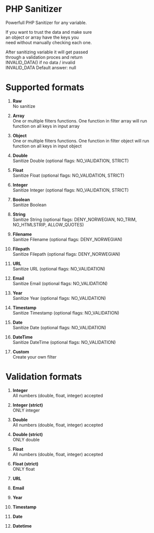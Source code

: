 # PHP Sanitizer  
Powerfull PHP Sanitizer for any variable.  
  
If you want to trust the data and make sure  
an object or array have the keys you  
need without manually checking each one.  
  
After sanitizing variable it will get passed  
through a validation proces and return  
INVALID_DATA() if no data / invalid  
INVALID_DATA Default answer: null  
  
  
  
# Supported formats  
1. **Raw**  
  No sanitize  
  
2. **Array**  
  One or multiple filters functions. One function in filter array will run function on all keys in input array  
  
3. **Object**  
  One or multiple filters functions. One function in filter object will run function on all keys in input object  
  
4. **Double**  
  Sanitize Double (optional flags: NO_VALIDATION, STRICT)  
  
5. **Float**  
  Sanitize Float (optional flags: NO_VALIDATION, STRICT)  
  
6. **Integer**  
  Sanitize Integer (optional flags: NO_VALIDATION, STRICT)  
  
7. **Boolean**  
  Sanitize Boolean  
  
8. **String**  
  Sanitize String   (optional flags: DENY_NORWEGIAN, NO_TRIM, NO_HTMLSTRIP, ALLOW_QUOTES)  
  
9. **Filename**  
  Sanitize Filename (optional flags: DENY_NORWEGIAN)  
  
10. **Filepath**  
  Sanitize Filepath (optional flags: DENY_NORWEGIAN)  
  
11. **URL**  
  Sanitize URL (optional flags: NO_VALIDATION)  
  
12. **Email**  
  Sanitize Email (optional flags: NO_VALIDATION)  
  
13. **Year**  
  Sanitize Year (optional flags: NO_VALIDATION)  
  
14. **Timestamp**  
  Sanitize Timestamp (optional flags: NO_VALIDATION)  
  
15. **Date**  
  Sanitize Date (optional flags: NO_VALIDATION)  
  
16. **DateTime**  
  Sanitize DateTime (optional flags: NO_VALIDATION)  
  
17. **Custom**  
  Create your own filter
  
  
  
# Validation formats  
1. **Integer**  
  All numbers (double, float, integer) accepted  
  
2. **Integer (strict)**  
  ONLY integer
  
3. **Double**  
  All numbers (double, float, integer) accepted  
  
4. **Double (strict)**  
  ONLY double  
  
5. **Float**  
  All numbers (double, float, integer) accepted  
  
6. **Float (strict)**  
  ONLY float  
  
7. **URL**  
  
8. **Email**  
  
9. **Year**  
  
10. **Timestamp**  
  
11. **Date**  
  
12. **Datetime**  
